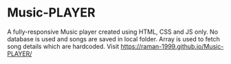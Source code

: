 # Music-PLAYER
A fully-responsive Music player created using HTML, CSS and JS only. No database is used and songs are saved in local folder. Array is used to fetch song details which are hardcoded. 
Visit https://raman-1999.github.io/Music-PLAYER/
